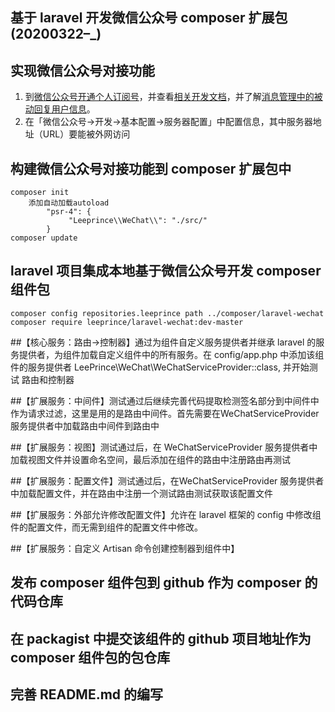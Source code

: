 ## 基于 laravel 开发微信公众号 composer 扩展包(20200322–_)

## 实现微信公众号对接功能
1. 到[微信公众号开通个人订阅号](https://mp.weixin.qq.com/)，并查看[相关开发文档](https://developers.weixin.qq.com/doc/offiaccount/Basic_Information/Access_Overview.html)，并了解[消息管理中的被动回复用户信息](https://developers.weixin.qq.com/doc/offiaccount/Message_Management/Passive_user_reply_message.html)。
2. 在「微信公众号->开发->基本配置->服务器配置」中配置信息，其中服务器地址（URL）要能被外网访问
## 构建微信公众号对接功能到 composer 扩展包中
    composer init
        添加自动加载autoload
            "psr-4": {
                 "Leeprince\\WeChat\\": "./src/"
            }
    composer update
## laravel 项目集成本地基于微信公众号开发 composer 组件包
    composer config repositories.leeprince path ../composer/laravel-wechat
    composer require leeprince/laravel-wechat:dev-master
    
##【核心服务：路由->控制器】通过为组件自定义服务提供者并继承 laravel 的服务提供者，为组件加载自定义组件中的所有服务。在 config/app.php 中添加该组件的服务提供者 LeePrince\WeChat\WeChatServiceProvider::class, 并开始测试 路由和控制器

##【扩展服务：中间件】测试通过后继续完善代码提取检测签名部分到中间件中作为请求过滤，这里是用的是路由中间件。首先需要在WeChatServiceProvider 服务提供者中加载路由中间件到路由中
	
##【扩展服务：视图】测试通过后，在 WeChatServiceProvider 服务提供者中加载视图文件并设置命名空间，最后添加在组件的路由中注册路由再测试
	
##【扩展服务：配置文件】测试通过后，在WeChatServiceProvider 服务提供者中加载配置文件，并在路由中注册一个测试路由测试获取该配置文件
	
##【扩展服务：外部允许修改配置文件】允许在 laravel 框架的 config 中修改组件的配置文件，而无需到组件的配置文件中修改。
	
##【扩展服务：自定义 Artisan 命令创建控制器到组件中】
## 发布 composer 组件包到 github 作为 composer 的代码仓库
## 在 packagist 中提交该组件的 github 项目地址作为 composer 组件包的包仓库
## 完善 README.md 的编写